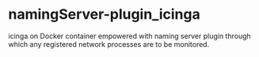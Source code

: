 # namingServer-plugin_icinga
icinga on Docker container empowered with naming server plugin through which any registered network processes are to be monitored.
